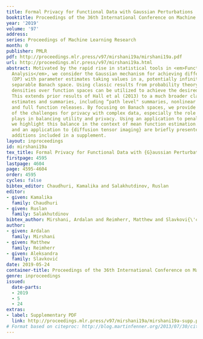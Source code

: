 ```yaml
---
title: Formal Privacy for Functional Data with Gaussian Perturbations
booktitle: Proceedings of the 36th International Conference on Machine Learning
year: '2019'
volume: '97'
address: 
series: Proceedings of Machine Learning Research
month: 0
publisher: PMLR
pdf: http://proceedings.mlr.press/v97/mirshani19a/mirshani19a.pdf
url: http://proceedings.mlr.press/v97/mirshani19a.html
abstract: Motivated by the rapid rise in statistical tools in <em>Functional Data
  Analysis</em>, we consider the Gaussian mechanism for achieving differential privacy
  (DP) with parameter estimates taking values in a, potentially infinite-dimensional,
  separable Banach space. Using classic results from probability theory, we show how
  densities over function spaces can be utilized to achieve the desired DP bounds.
  This extends prior results of Hall et al (2013) to a much broader class of statistical
  estimates and summaries, including “path level" summaries, nonlinear functionals,
  and full function releases. By focusing on Banach spaces, we provide a deeper picture
  of the challenges for privacy with complex data, especially the role regularization
  plays in balancing utility and privacy. Using an application to penalized smoothing,
  we highlight this balance in the context of mean function estimation. Simulations
  and an application to {diffusion tensor imaging} are briefly presented, with extensive
  additions included in a supplement.
layout: inproceedings
id: mirshani19a
tex_title: Formal Privacy for Functional Data with {G}aussian Perturbations
firstpage: 4595
lastpage: 4604
page: 4595-4604
order: 4595
cycles: false
bibtex_editor: Chaudhuri, Kamalika and Salakhutdinov, Ruslan
editor:
- given: Kamalika
  family: Chaudhuri
- given: Ruslan
  family: Salakhutdinov
bibtex_author: Mirshani, Ardalan and Reimherr, Matthew and Slavkovi{\'c}, Aleksandra
author:
- given: Ardalan
  family: Mirshani
- given: Matthew
  family: Reimherr
- given: Aleksandra
  family: Slavković
date: 2019-05-24
container-title: Proceedings of the 36th International Conference on Machine Learning
genre: inproceedings
issued:
  date-parts:
  - 2019
  - 5
  - 24
extras:
- label: Supplementary PDF
  link: http://proceedings.mlr.press/v97/mirshani19a/mirshani19a-supp.pdf
# Format based on citeproc: http://blog.martinfenner.org/2013/07/30/citeproc-yaml-for-bibliographies/
---
```


